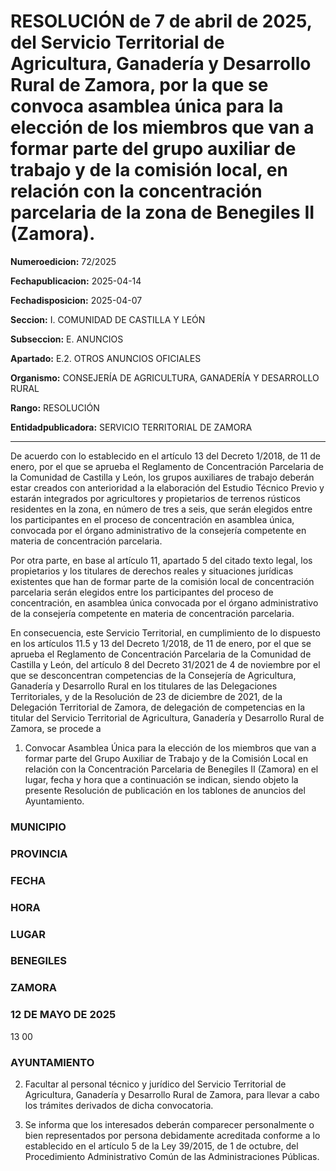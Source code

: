 # RESOLUCIÓN de 7 de abril de 2025, del Servicio Territorial de Agricultura, Ganadería y Desarrollo Rural de Zamora, por la que se convoca asamblea única para la elección de los miembros que van a formar parte del grupo auxiliar de trabajo y de la comisión local, en relación con la concentración parcelaria de la zona de Benegiles II (Zamora).


**Numeroedicion:** 72/2025

**Fechapublicacion:** 2025-04-14

**Fechadisposicion:** 2025-04-07

**Seccion:** I. COMUNIDAD DE CASTILLA Y LEÓN

**Subseccion:** E. ANUNCIOS

**Apartado:** E.2. OTROS ANUNCIOS OFICIALES

**Organismo:** CONSEJERÍA DE AGRICULTURA, GANADERÍA Y DESARROLLO RURAL

**Rango:** RESOLUCIÓN

**Entidadpublicadora:** SERVICIO TERRITORIAL DE ZAMORA


---


De acuerdo con lo establecido en el artículo 13 del Decreto 1/2018, de 11 de enero, por el que se aprueba el Reglamento de Concentración Parcelaria de la Comunidad de Castilla y León, los grupos auxiliares de trabajo deberán estar creados con anterioridad a la elaboración del Estudio Técnico Previo y estarán integrados por agricultores y propietarios de terrenos rústicos residentes en la zona, en número de tres a seis, que serán elegidos entre los participantes en el proceso de concentración en asamblea única, convocada por el órgano administrativo de la consejería competente en materia de concentración parcelaria.

Por otra parte, en base al artículo 11, apartado 5 del citado texto legal, los propietarios y los titulares de derechos reales y situaciones jurídicas existentes que han de formar parte de la comisión local de concentración parcelaria serán elegidos entre los participantes del proceso de concentración, en asamblea única convocada por el órgano administrativo de la consejería competente en materia de concentración parcelaria.

En consecuencia, este Servicio Territorial, en cumplimiento de lo dispuesto en los artículos 11.5 y 13 del Decreto 1/2018, de 11 de enero, por el que se aprueba el Reglamento de Concentración Parcelaria de la Comunidad de Castilla y León, del artículo 8 del Decreto 31/2021 de 4 de noviembre por el que se desconcentran competencias de la Consejería de Agricultura, Ganadería y Desarrollo Rural en los titulares de las Delegaciones Territoriales, y de la Resolución de 23 de diciembre de 2021, de la Delegación Territorial de Zamora, de delegación de competencias en la titular del Servicio Territorial de Agricultura, Ganadería y Desarrollo Rural de Zamora, se procede a

1)	Convocar Asamblea Única para la elección de los miembros que van a formar parte del Grupo Auxiliar de Trabajo y de la Comisión Local en relación con la Concentración Parcelaria de Benegiles II (Zamora) en el lugar, fecha y hora que a continuación se indican, siendo objeto la presente Resolución de publicación en los tablones de anuncios del Ayuntamiento.

### MUNICIPIO

### PROVINCIA

### FECHA

### HORA

### LUGAR

### BENEGILES

### ZAMORA

### 12 DE MAYO DE 2025

13 00

### AYUNTAMIENTO

2)	Facultar al personal técnico y jurídico del Servicio Territorial de Agricultura, Ganadería y Desarrollo Rural de Zamora, para llevar a cabo los trámites derivados de dicha convocatoria.

3)	Se informa que los interesados deberán comparecer personalmente o bien representados por persona debidamente acreditada conforme a lo establecido en el artículo 5 de la Ley 39/2015, de 1 de octubre, del Procedimiento Administrativo Común de las Administraciones Públicas.